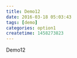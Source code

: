 ```yaml
---
title: Demo12
date: 2016-03-18 05:03:43
tags: [demo]
categories: option1
createtime: 1458273823
---
```

Demo12